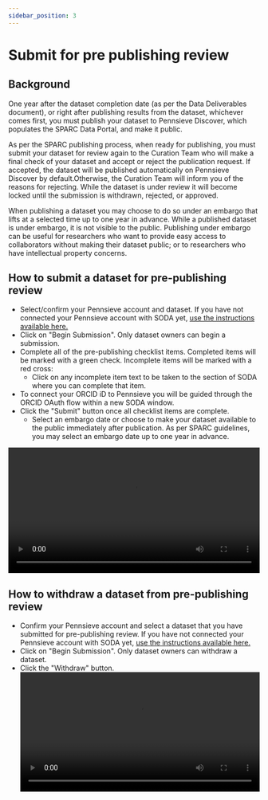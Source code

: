 ```yaml
---
sidebar_position: 3
---
```


# Submit for pre publishing review

## Background

One year after the dataset completion date (as per the Data
Deliverables document), or right after publishing results from the
dataset, whichever comes first, you must publish your dataset to
Pennsieve Discover, which populates the SPARC Data Portal, and make it
public.


As per the SPARC publishing process, when ready for publishing, you
must submit your dataset for review again to the Curation Team who
will make a final check of your dataset and accept or reject the
publication request. If accepted, the dataset will be published
automatically on Pennsieve Discover by default.Otherwise, the Curation
Team will inform you of the reasons for rejecting. While the dataset
is under review it will become locked until the submission is
withdrawn, rejected, or approved.


When publishing a dataset you may choose to do so under an embargo
that lifts at a selected time up to one year in advance. While a
published dataset is under embargo, it is not visible to the public.
Publishing under embargo can be useful for researchers who want to
provide easy access to collaborators without making their dataset
public; or to researchers who have intellectual property concerns.




## How to submit a dataset for pre-publishing review


- Select/confirm your Pennsieve account and dataset. If you have not
connected your Pennsieve account with SODA yet,
[use the instructions available here.](sodaforsparc/docs/manage-dataset/Connect-your-Pennsieve-account-with-SODA)
- Click on "Begin Submission". Only dataset owners can begin a
submission.
- Complete all of the pre-publishing checklist items. Completed items
will be marked with a green check. Incomplete items will be marked
with a red cross:
  - Click on any incomplete item text to be taken to the section of SODA where you can complete that item.
- To connect your ORCID iD to Pennsieve you will be guided through the ORCID OAuth flow within a new SODA window.
- Click the "Submit" button once all checklist items are complete.
  - Select an embargo date or choose to make your dataset available to the
public immediately after publication. As per SPARC guidelines, you may
select an embargo date up to one year in advance.


<video
controls
width="100%"
src="https://github.com/fairdataihub/SODA-for-SPARC/raw/main/docs/documentation/Videos/prepublishing-publishing.mp4"
/>

      
## How to withdraw a dataset from pre-publishing review
     
- Confirm your Pennsieve account and select a dataset that you have
submitted for pre-publishing review. If you have not connected your
Pennsieve account with SODA yet, [use the instructions available here.](/sodaforsparc/docs/manage-dataset/Connect-your-Pennsieve-account-with-SODA)
- Click on "Begin Submission". Only dataset owners can withdraw a
dataset.
- Click the "Withdraw" button.
<video
    controls
    width="100%"
    src="https://github.com/fairdataihub/SODA-for-SPARC/raw/main/docs/documentation/Videos/withdraw.mp4"
/>
